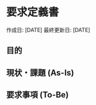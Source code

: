 # 要求定義書

作成日: [DATE] 最終更新日: [DATE]

## 目的

<!-- 目的を記載されていない場合はユーザーにフィードバックする -->

## 現状・課題 (As-Is)

<!-- 現状・課題を記載する -->

## 要求事項 (To-Be)

<!-- 
    要求事項をテーブルで記載する

    === 優先度(P0 ~ P4) ===

    P0 => 必須
    P1 => 
    P2 => 
    P4 =>
    P4 => 対象外

    フォーマット

    |       ID       |     要求事項     |    現状・課題   |
    | -------------- | -------------- | -------------- |
    | R0001          | Content Cell   | Content Cell   |
    | R0002          | Content Cell   | Content Cell   |
-->